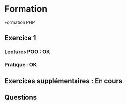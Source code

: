 # Formation
Formation PHP

## Exercice 1

### Lectures POO : OK

### Pratique : OK

## Exercices supplémentaires : En cours

## Questions